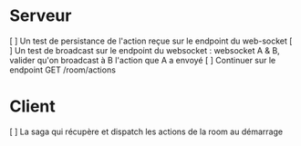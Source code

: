 # Serveur

[ ] Un test de persistance de l'action reçue sur le endpoint du web-socket
[ ] Un test de broadcast sur le endpoint du websocket : websocket A & B, valider qu'on broadcast à B l'action que A a envoyé
[ ] Continuer sur le endpoint GET /room/actions

# Client

[ ] La saga qui récupère et dispatch les actions de la room au démarrage
